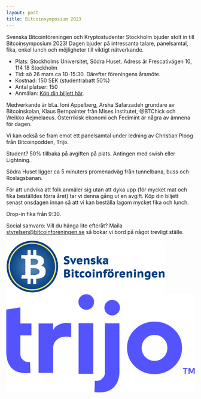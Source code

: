 ```yaml
---
layout: post
title: Bitcoinsymposium 2023
---
```


Svenska Bitcoinföreningen och Kryptostudenter Stockholm bjuder stolt in till Bitcoinsymposium 2023! Dagen bjuder på intressanta talare, panelsamtal, fika, enkel lunch och möjligheter till viktigt nätverkande.

* Plats: Stockholms Universitet, Södra Huset. Adress är Frescativägen 10, 114 18 Stockholm
* Tid: sö 26 mars ca 10-15:30. Därefter föreningens årsmöte.
* Kostnad: 150 SEK (studentrabatt 50%)
* Antal platser: 150
* Anmälan: [Köp din biljett här](https://boka.se/event/bitcoin-symposium-2023-stockholms-universitet-stockho--(x4fez7nc)).

Medverkande är bl.a. Ioni Appelberg, Arsha Safarzadeh grundare av Bitcoinskolan, Klaus Bernpainter från Mises Institutet, @BTChick och Weikko Aejmelaeus. Österrikisk ekonomi och Fedimint är några av ämnena för dagen.

Vi kan också se fram emot ett panelsamtal under ledning av Christian Ploog från Bitcoinpodden, Trijo.

Student? 50% tillbaka på avgiften på plats. Antingen med swish eller Lightning.

Södra Huset ligger ca 5 minuters promenadväg från tunnelbana, buss och Roslagsbanan. 

För att undvika att folk anmäler sig utan att dyka upp (för mycket mat och fika beställdes förra året) tar vi denna gång ut en avgift. Köp din biljett senast onsdagen innan så att vi kan beställa lagom mycket fika och lunch. 

Drop-in fika från 9:30. 

Social samvaro: Vill du hänga lite efteråt? Maila <styrelsen@bitcoinforeningen.se> så bokar vi bord på något trevligt ställe.

![Bitcoinföreningen arrangerar](/images/logoBitcoinforeningen.png)
![Trijo sponsrar](/images/trijo_logo_ny.png)
